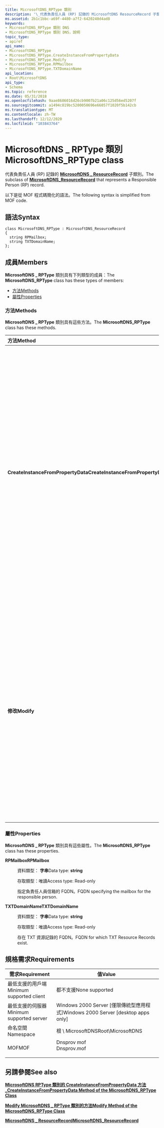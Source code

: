 ```yaml
---
title: MicrosoftDNS_RPType 類別
description: '\_代表負責任人員 (RP) 記錄的 MicrosoftDNS ResourceRecord 子類別。'
ms.assetid: 2b1c1bbc-a69f-4480-a7f2-6420240d4ad8
keywords:
- MicrosoftDNS_RPType 類別 DNS
- MicrosoftDNS_RPType 類別 DNS，說明
topic_type:
- apiref
api_name:
- MicrosoftDNS_RPType
- MicrosoftDNS_RPType.CreateInstanceFromPropertyData
- MicrosoftDNS_RPType.Modify
- MicrosoftDNS_RPType.RPMailbox
- MicrosoftDNS_RPType.TXTDomainName
api_location:
- Root\MicrosoftDNS
api_type:
- Schema
ms.topic: reference
ms.date: 05/31/2018
ms.openlocfilehash: 9aae8686016d26cb9007b21a06c125d56ed5207f
ms.sourcegitcommit: a1494c819bc5200050696e66057f1020f5b142cb
ms.translationtype: MT
ms.contentlocale: zh-TW
ms.lasthandoff: 12/12/2020
ms.locfileid: "103843764"
---
```

# <a name="microsoftdns_rptype-class"></a><span data-ttu-id="08ac9-105">MicrosoftDNS \_ RPType 類別</span><span class="sxs-lookup"><span data-stu-id="08ac9-105">MicrosoftDNS\_RPType class</span></span>

<span data-ttu-id="08ac9-106">代表負責任人員 (RP) 記錄的 [**MicrosoftDNS \_ ResourceRecord**](microsoftdns-resourcerecord.md) 子類別。</span><span class="sxs-lookup"><span data-stu-id="08ac9-106">The subclass of [**MicrosoftDNS\_ResourceRecord**](microsoftdns-resourcerecord.md) that represents a Responsible Person (RP) record.</span></span>

<span data-ttu-id="08ac9-107">以下是從 MOF 程式碼簡化的語法。</span><span class="sxs-lookup"><span data-stu-id="08ac9-107">The following syntax is simplified from MOF code.</span></span>

## <a name="syntax"></a><span data-ttu-id="08ac9-108">語法</span><span class="sxs-lookup"><span data-stu-id="08ac9-108">Syntax</span></span>

``` syntax
class MicrosoftDNS_RPType : MicrosoftDNS_ResourceRecord
{
  string RPMailbox;
  string TXTDomainName;
};
```

## <a name="members"></a><span data-ttu-id="08ac9-109">成員</span><span class="sxs-lookup"><span data-stu-id="08ac9-109">Members</span></span>

<span data-ttu-id="08ac9-110">**MicrosoftDNS \_ RPType** 類別具有下列類型的成員：</span><span class="sxs-lookup"><span data-stu-id="08ac9-110">The **MicrosoftDNS\_RPType** class has these types of members:</span></span>

-   [<span data-ttu-id="08ac9-111">方法</span><span class="sxs-lookup"><span data-stu-id="08ac9-111">Methods</span></span>](#methods)
-   [<span data-ttu-id="08ac9-112">屬性</span><span class="sxs-lookup"><span data-stu-id="08ac9-112">Properties</span></span>](#properties)

### <a name="methods"></a><span data-ttu-id="08ac9-113">方法</span><span class="sxs-lookup"><span data-stu-id="08ac9-113">Methods</span></span>

<span data-ttu-id="08ac9-114">**MicrosoftDNS \_ RPType** 類別具有這些方法。</span><span class="sxs-lookup"><span data-stu-id="08ac9-114">The **MicrosoftDNS\_RPType** class has these methods.</span></span>



| <span data-ttu-id="08ac9-115">方法</span><span class="sxs-lookup"><span data-stu-id="08ac9-115">Method</span></span>                             | <span data-ttu-id="08ac9-116">描述</span><span class="sxs-lookup"><span data-stu-id="08ac9-116">Description</span></span>                                                                                                                                                                                                                                                                                                                                                                                         |
|:-----------------------------------|:----------------------------------------------------------------------------------------------------------------------------------------------------------------------------------------------------------------------------------------------------------------------------------------------------------------------------------------------------------------------------------------------------|
| <span data-ttu-id="08ac9-117">**CreateInstanceFromPropertyData**</span><span class="sxs-lookup"><span data-stu-id="08ac9-117">**CreateInstanceFromPropertyData**</span></span> | <span data-ttu-id="08ac9-118">根據方法的輸入參數中的資料來具現化 RP 類型的 RR：記錄的 DNS 伺服器名稱、容器名稱、擁有者/負責任的人員名稱、類別 (預設值 = IN) 、存留時間值以及人員信箱和 TXT RR 位置的功能變數名稱。</span><span class="sxs-lookup"><span data-stu-id="08ac9-118">Instantiates an RP Type of RR based on the data in the method's input parameters: the record's DNS Server Name, Container Name, Owner/responsible person Name, class (default = IN), time-to-live value and the domain names for the person's mailbox and TXT RR locations.</span></span> <span data-ttu-id="08ac9-119">它會將新物件的參考傳回做為輸出參數。</span><span class="sxs-lookup"><span data-stu-id="08ac9-119">It returns a reference to the new object as an output parameter.</span></span> <br/> <span data-ttu-id="08ac9-120">限定詞：實作為、靜態</span><span class="sxs-lookup"><span data-stu-id="08ac9-120">Qualifiers: Implemented, static</span></span><br/> |
| <span data-ttu-id="08ac9-121">**修改**</span><span class="sxs-lookup"><span data-stu-id="08ac9-121">**Modify**</span></span>                         | <span data-ttu-id="08ac9-122">這個方法會將 TTL、RP 信箱和 TXT 功能變數名稱更新為指定為此方法之輸入參數的值。</span><span class="sxs-lookup"><span data-stu-id="08ac9-122">This method updates the TTL, RP Mailbox and TXT Domain Name to the values specified as the input parameters of this method.</span></span> <span data-ttu-id="08ac9-123">如果未指定參數的新值，則不會變更參數的目前值。</span><span class="sxs-lookup"><span data-stu-id="08ac9-123">If a new value for a parameter is not specified, then the current value for the parameter is not changed.</span></span> <span data-ttu-id="08ac9-124">方法會將修改過之物件的參考傳回為輸出參數。</span><span class="sxs-lookup"><span data-stu-id="08ac9-124">The method returns a reference to the modified object as an output parameter.</span></span> <br/> <span data-ttu-id="08ac9-125">限定詞：實作為</span><span class="sxs-lookup"><span data-stu-id="08ac9-125">Qualifiers: Implemented</span></span><br/>                                  |



 

### <a name="properties"></a><span data-ttu-id="08ac9-126">屬性</span><span class="sxs-lookup"><span data-stu-id="08ac9-126">Properties</span></span>

<span data-ttu-id="08ac9-127">**MicrosoftDNS \_ RPType** 類別具有這些屬性。</span><span class="sxs-lookup"><span data-stu-id="08ac9-127">The **MicrosoftDNS\_RPType** class has these properties.</span></span>

<dl> <dt>

<span data-ttu-id="08ac9-128">**RPMailbox**</span><span class="sxs-lookup"><span data-stu-id="08ac9-128">**RPMailbox**</span></span>
</dt> <dd> <dl> <dt>

<span data-ttu-id="08ac9-129">資料類型： **字串**</span><span class="sxs-lookup"><span data-stu-id="08ac9-129">Data type: **string**</span></span>
</dt> <dt>

<span data-ttu-id="08ac9-130">存取類型：唯讀</span><span class="sxs-lookup"><span data-stu-id="08ac9-130">Access type: Read-only</span></span>
</dt> </dl>

<span data-ttu-id="08ac9-131">指定負責任人員信箱的 FQDN。</span><span class="sxs-lookup"><span data-stu-id="08ac9-131">FQDN specifying the mailbox for the responsible person.</span></span>

</dd> <dt>

<span data-ttu-id="08ac9-132">**TXTDomainName**</span><span class="sxs-lookup"><span data-stu-id="08ac9-132">**TXTDomainName**</span></span>
</dt> <dd> <dl> <dt>

<span data-ttu-id="08ac9-133">資料類型： **字串**</span><span class="sxs-lookup"><span data-stu-id="08ac9-133">Data type: **string**</span></span>
</dt> <dt>

<span data-ttu-id="08ac9-134">存取類型：唯讀</span><span class="sxs-lookup"><span data-stu-id="08ac9-134">Access type: Read-only</span></span>
</dt> </dl>

<span data-ttu-id="08ac9-135">存在 TXT 資源記錄的 FQDN。</span><span class="sxs-lookup"><span data-stu-id="08ac9-135">FQDN for which TXT Resource Records exist.</span></span>

</dd> </dl>

## <a name="requirements"></a><span data-ttu-id="08ac9-136">規格需求</span><span class="sxs-lookup"><span data-stu-id="08ac9-136">Requirements</span></span>



| <span data-ttu-id="08ac9-137">需求</span><span class="sxs-lookup"><span data-stu-id="08ac9-137">Requirement</span></span> | <span data-ttu-id="08ac9-138">值</span><span class="sxs-lookup"><span data-stu-id="08ac9-138">Value</span></span> |
|-------------------------------------|----------------------------------------------------------------------------------------|
| <span data-ttu-id="08ac9-139">最低支援的用戶端</span><span class="sxs-lookup"><span data-stu-id="08ac9-139">Minimum supported client</span></span><br/> | <span data-ttu-id="08ac9-140">都不支援</span><span class="sxs-lookup"><span data-stu-id="08ac9-140">None supported</span></span><br/>                                                              |
| <span data-ttu-id="08ac9-141">最低支援的伺服器</span><span class="sxs-lookup"><span data-stu-id="08ac9-141">Minimum supported server</span></span><br/> | <span data-ttu-id="08ac9-142">Windows 2000 Server \[僅限傳統型應用程式\]</span><span class="sxs-lookup"><span data-stu-id="08ac9-142">Windows 2000 Server \[desktop apps only\]</span></span><br/>                                   |
| <span data-ttu-id="08ac9-143">命名空間</span><span class="sxs-lookup"><span data-stu-id="08ac9-143">Namespace</span></span><br/>                | <span data-ttu-id="08ac9-144">根 \\ MicrosoftDNS</span><span class="sxs-lookup"><span data-stu-id="08ac9-144">Root\\MicrosoftDNS</span></span><br/>                                                          |
| <span data-ttu-id="08ac9-145">MOF</span><span class="sxs-lookup"><span data-stu-id="08ac9-145">MOF</span></span><br/>                      | <dl> <span data-ttu-id="08ac9-146"><dt>Dnsprov mof</dt></span><span class="sxs-lookup"><span data-stu-id="08ac9-146"><dt>Dnsprov.mof</dt></span></span> </dl> |



## <a name="see-also"></a><span data-ttu-id="08ac9-147">另請參閱</span><span class="sxs-lookup"><span data-stu-id="08ac9-147">See also</span></span>

<dl> <dt>

[<span data-ttu-id="08ac9-148">**MicrosoftDNS RPType 類別的 CreateInstanceFromPropertyData 方法 \_**</span><span class="sxs-lookup"><span data-stu-id="08ac9-148">**CreateInstanceFromPropertyData Method of the MicrosoftDNS\_RPType Class**</span></span>](microsoftdns-rptype-createinstancefrompropertydata.md)
</dt> <dt>

[<span data-ttu-id="08ac9-149">**Modify MicrosoftDNS \_ RPType 類別的方法**</span><span class="sxs-lookup"><span data-stu-id="08ac9-149">**Modify Method of the MicrosoftDNS\_RPType Class**</span></span>](microsoftdns-rptype-modify.md)
</dt> <dt>

[<span data-ttu-id="08ac9-150">**MicrosoftDNS \_ ResourceRecord**</span><span class="sxs-lookup"><span data-stu-id="08ac9-150">**MicrosoftDNS\_ResourceRecord**</span></span>](microsoftdns-resourcerecord.md)
</dt> </dl>

 

 





